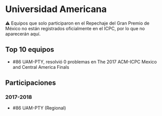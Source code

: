 # Universidad Americana

:warning: Equipos que solo participaron en el Repechaje del Gran Premio de México no están registrados oficialmente en el ICPC, por lo que no aparecerán aquí.

## Top 10 equipos

- #86 UAM-PTY, resolvió 0 problemas en The 2017 ACM-ICPC Mexico and Central America Finals

## Participaciones

### 2017-2018

- #86 UAM-PTY (Regional)




